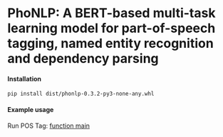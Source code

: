 # PhoNLP: A BERT-based multi-task learning model for part-of-speech tagging, named entity recognition and dependency parsing


#### Installation

	pip install dist/phonlp-0.3.2-py3-none-any.whl

#### Example usage

Run POS Tag: [function main](tests/test_performance.py)
